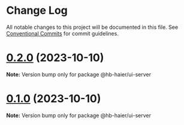 # Change Log

All notable changes to this project will be documented in this file.
See [Conventional Commits](https://conventionalcommits.org) for commit guidelines.

# [0.2.0](https://github.com/baranwang/homebridge-plugin-haier/compare/v0.1.0...v0.2.0) (2023-10-10)

**Note:** Version bump only for package @hb-haier/ui-server

# [0.1.0](https://github.com/baranwang/homebridge-plugin-haier/compare/v0.0.3...v0.1.0) (2023-10-10)

**Note:** Version bump only for package @hb-haier/ui-server
